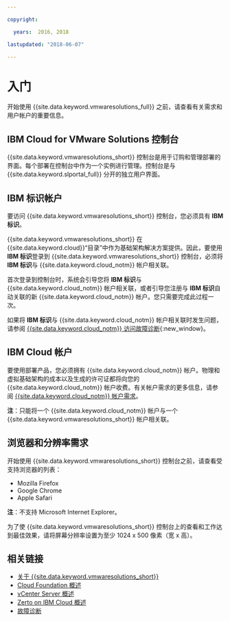 ```yaml
---

copyright:

  years:  2016, 2018

lastupdated: "2018-06-07"

---
```


# 入门

开始使用 {{site.data.keyword.vmwaresolutions_full}} 之前，请查看有关需求和用户帐户的重要信息。

## IBM Cloud for VMware Solutions 控制台

{{site.data.keyword.vmwaresolutions_short}} 控制台是用于订购和管理部署的界面。每个部署在控制台中作为一个实例进行管理。控制台是与 {{site.data.keyword.slportal_full}} 分开的独立用户界面。

## IBM 标识帐户

要访问 {{site.data.keyword.vmwaresolutions_short}} 控制台，您必须具有 **IBM 标识**。

{{site.data.keyword.vmwaresolutions_short}} 在 {{site.data.keyword.cloud}}“目录”中作为基础架构解决方案提供。因此，要使用 **IBM 标识**登录到 {{site.data.keyword.vmwaresolutions_short}} 控制台，必须将 **IBM 标识**与 {{site.data.keyword.cloud_notm}} 帐户相关联。

首次登录到控制台时，系统会引导您将 **IBM 标识**与 {{site.data.keyword.cloud_notm}} 帐户相关联，或者引导您注册与 **IBM 标识**自动关联的新 {{site.data.keyword.cloud_notm}} 帐户。您只需要完成此过程一次。

如果将 **IBM 标识**与 {{site.data.keyword.cloud_notm}} 帐户相关联时发生问题，请参阅 [{{site.data.keyword.cloud_notm}} 访问故障诊断](https://console.bluemix.net/docs/troubleshoot/ts_accessing.html){:new_window}。

## IBM Cloud 帐户

要使用部署产品，您必须拥有 {{site.data.keyword.cloud_notm}} 帐户。物理和虚拟基础架构的成本以及生成的许可证都将向您的 {{site.data.keyword.cloud_notm}} 帐户收费。有关帐户需求的更多信息，请参阅 [{{site.data.keyword.cloud_notm}} 帐户需求](slaccountrequirement.html)。

**注**：只能将一个 {{site.data.keyword.cloud_notm}} 帐户与一个 {{site.data.keyword.vmwaresolutions_short}} 帐户相关联。

## 浏览器和分辨率需求

开始使用 {{site.data.keyword.vmwaresolutions_short}} 控制台之前，请查看受支持浏览器的列表：
*  Mozilla Firefox
*  Google Chrome
*  Apple Safari

**注**：不支持 Microsoft Internet Explorer。

为了使 {{site.data.keyword.vmwaresolutions_short}} 控制台上的查看和工作达到最佳效果，请将屏幕分辨率设置为至少 1024 x 500 像素（宽 x 高）。

## 相关链接

* [关于 {{site.data.keyword.vmwaresolutions_short}}](vmonic/prod_overview.html)
* [Cloud Foundation 概述](../sddc/sd_cloudfoundationoverview.html)
* [vCenter Server 概述](../vcenter/vc_vcenterserveroverview.html)
* [Zerto on IBM Cloud 概述](../services/addingzertodr.html)
* [故障诊断](troubleshooting.html)
